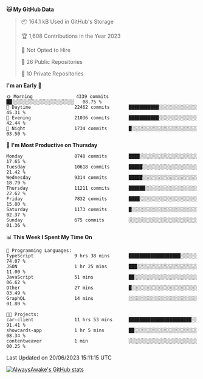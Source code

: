 <!--START_SECTION:waka-->
**🐱 My GitHub Data** 

> 📦 164.1 kB Used in GitHub's Storage 
 > 
> 🏆 1,608 Contributions in the Year 2023
 > 
> 🚫 Not Opted to Hire
 > 
> 📜 26 Public Repositories 
 > 
> 🔑 10 Private Repositories 
 > 
**I'm an Early 🐤** 

```text
🌞 Morning                4339 commits        ██░░░░░░░░░░░░░░░░░░░░░░░   08.75 % 
🌆 Daytime                22462 commits       ███████████░░░░░░░░░░░░░░   45.31 % 
🌃 Evening                21036 commits       ███████████░░░░░░░░░░░░░░   42.44 % 
🌙 Night                  1734 commits        █░░░░░░░░░░░░░░░░░░░░░░░░   03.50 % 
```
📅 **I'm Most Productive on Thursday** 

```text
Monday                   8748 commits        ████░░░░░░░░░░░░░░░░░░░░░   17.65 % 
Tuesday                  10618 commits       █████░░░░░░░░░░░░░░░░░░░░   21.42 % 
Wednesday                9314 commits        █████░░░░░░░░░░░░░░░░░░░░   18.79 % 
Thursday                 11211 commits       ██████░░░░░░░░░░░░░░░░░░░   22.62 % 
Friday                   7832 commits        ████░░░░░░░░░░░░░░░░░░░░░   15.80 % 
Saturday                 1173 commits        █░░░░░░░░░░░░░░░░░░░░░░░░   02.37 % 
Sunday                   675 commits         ░░░░░░░░░░░░░░░░░░░░░░░░░   01.36 % 
```


📊 **This Week I Spent My Time On** 

```text
💬 Programming Languages: 
TypeScript               9 hrs 38 mins       ███████████████████░░░░░░   74.07 % 
JSON                     1 hr 25 mins        ███░░░░░░░░░░░░░░░░░░░░░░   11.00 % 
JavaScript               51 mins             ██░░░░░░░░░░░░░░░░░░░░░░░   06.62 % 
Other                    27 mins             █░░░░░░░░░░░░░░░░░░░░░░░░   03.49 % 
GraphQL                  14 mins             ░░░░░░░░░░░░░░░░░░░░░░░░░   01.80 % 

🐱‍💻 Projects: 
car-client               11 hrs 53 mins      ███████████████████████░░   91.41 % 
showcards-app            1 hr 5 mins         ██░░░░░░░░░░░░░░░░░░░░░░░   08.34 % 
contentweaver            1 min               ░░░░░░░░░░░░░░░░░░░░░░░░░   00.25 % 
```


 Last Updated on 20/06/2023 15:11:15 UTC
<!--END_SECTION:waka-->

[![AlwaysAwake's GitHub stats](https://github-readme-stats.vercel.app/api?username=AlwaysAwake&show_icons=true&theme=github_dark&count_private=true)](https://github.com/AlwaysAwake/AlwaysAwake)
